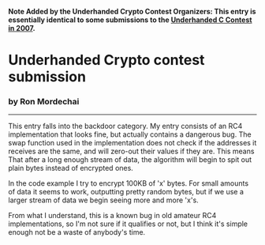 **Note Added by the Underhanded Crypto Contest Organizers: This entry is
essentially identical to some submissions to the [Underhanded C Contest in
2007](http://www.underhanded-c.org/_page_id_16.html).**

# Underhanded Crypto contest submission
### by Ron Mordechai
<hr>

This entry falls into the backdoor category.  My entry consists of an RC4
implementation that looks fine, but actually contains a dangerous bug.  The
swap function used in the implementation does not check if the addresses it
receives are the same, and will zero-out their values if they are.  This means
That after a long enough stream of data, the algorithm will begin to spit out
plain bytes instead of encrypted ones.

In the code example I try to encrypt 100KB of 'x' bytes.  For small amounts of
data it seems to work, outputting pretty random bytes, but if we use a larger
stream of data we begin seeing more and more 'x's. 

From what I understand, this is a known bug in old amateur RC4 implementations,
so I'm not sure if it qualifies or not, but I think it's simple enough not be a
waste of anybody's time.
